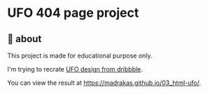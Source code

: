 # UFO 404 page project

## 🌟 about

This project is made for educational purpose only.

I'm trying to recrate [UFO design from dribbble](https://dribbble.com/shots/2815937/attachments/2815937-404-page?mode=media).

You can view the result at https://madrakas.github.io/03_html-ufo/.
